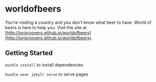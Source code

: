 # worldofbeers
You're visiting a country and you don't know what beer to have. World of beers is here to help you.
Visit the site at [http://jorisroovers.github.io/worldofbeers](http://jorisroovers.github.io/worldofbeers).


## Getting Started ##

```bundle install``` to install dependencies

```bundle exec jekyll serve``` to serve pages
